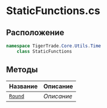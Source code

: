 
# StaticFunctions.cs
## Расположение
```csharp
namespace TigerTrade.Core.Utils.Time  
    class StaticFunctions
```

## Методы
| Название | Описание |
| --- | --- |
| [`Round`](./metody/Round.md) | *Описание* |
